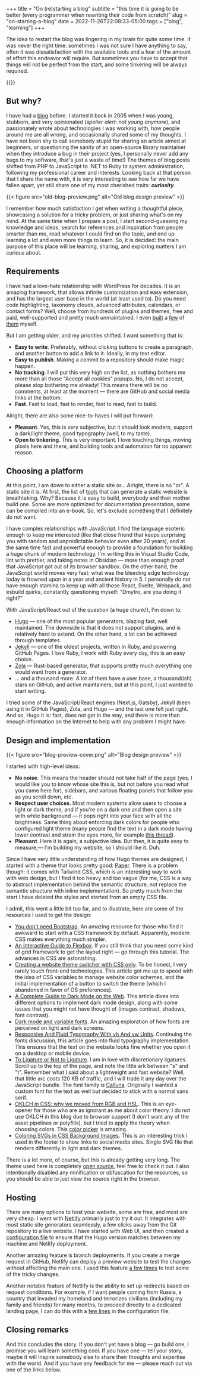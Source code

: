 +++
title = "On (re)starting a blog"
subtitle = "this time it is going to be better (every programmer when rewriting their code from scratch)"
slug = "on-starting-a-blog"
date = 2022-11-26T22:08:33-05:00
tags = ["blog", "learning"]
+++

The idea to restart the blog was lingering in my brain for quite some time. It was never the right time: sometimes I was not sure I have anything to say, often it was dissatisfaction with the available tools and a fear of the amount of effort this endeavor will require. But sometimes you have to accept that things will not be perfect from the start, and some tinkering will be always required.

<!--more-->

{{<toc>}}

## But why?

I have had a [blog](https://kpumuk.info) before. I started it back in 2005 when I was young, stubborn, and very opinionated (_spoiler alert: not young anymore_), and passionately wrote about technologies I was working with, how people around me are all wrong, and occasionally shared some of my thoughts. I have not been shy to call somebody stupid for sharing an article aimed at beginners, or questioning the sanity of an open-source library maintainer when they introduce a bug in their project (yes, I personally never add any bugs to my software, that's just a waste of time!) The themes of blog posts shifted from PHP to JavaScript to .NET to Ruby to system administration, following my professional career and interests. Looking back at that person that I share the name with, it is very interesting to see how far we have fallen apart, yet still share one of my most cherished traits: _**curiosity**_.

{{< figure src="old-blog-preview.png" alt="Old blog design preview" >}}

I remember how much satisfaction I get when writing a thoughtful piece, showcasing a solution for a tricky problem, or just sharing what's on my mind. At the same time when I prepare a post, I start second-guessing my knowledge and ideas, search for references and inspiration from people smarter than me, read whatever I could find on the topic, and end up learning a lot and even more things to learn. So, it is decided: the main purpose of this place will be learning, sharing, and exploring matters I am curious about.

## Requirements

I have had a love-hate relationship with WordPress for decades. It is an amazing framework, that allows infinite customization and easy extension, and has the largest user base in the world (at least used to). Do you need code highlighting, taxonomy clouds, advanced attributes, calendars, or contact forms? Well, choose from hundreds of plugins and themes, free and paid, well-supported and pretty much unmaintained. I even [built](https://wordpress.org/plugins/codecolorer/) a [few](https://wordpress.org/plugins/scategory-permalink/) of [them](https://wordpress.org/plugins/ad-rotator/) myself.

But I am getting older, and my priorities shifted. I want something that is:

- **Easy to write**. Preferably, without clicking buttons to create a paragraph, and another button to add a link to it. Ideally, in my text editor.
- **Easy to publish**. Making a commit to a repository should make magic happen.
- **No tracking**. I will put this very high on the list, as nothing bothers me more than all those "Accept all cookies" popups. No, I do not accept, please stop bothering me already! This means there will be no comments, at least at the moment — there are GitHub and social media links at the bottom.
- **Fast**. Fast to load, fast to render, fast to read, fast to build.

Alright, there are also some nice-to-haves I will put forward:

- **Pleasant**. Yes, this is very subjective, but it should look modern, support a dark/light theme, good typography (well, to my taste).
- **Open to tinkering**. This is very important. I love touching things, moving pixels here and there, and building tools and automation for no apparent reason.

## Choosing a platform

At this point, I am down to either a static site or... Alright, there is no "or". A static site it is. At first, the list of [tools](https://jamstack.org/generators/) that can generate a static website is breathtaking. Why? Because it is easy to build, everybody and their mother build one. Some are more optimized for documentation presentation, some can be compiled into an e-book. So, let's exclude something that I definitely do not want.

I have complex relationships with JavaScript. I find the language esoteric enough to keep me interested (like that close friend that keeps surprising you with random and unpredictable behavior even after 20 years), and at the same time fast and powerful enough to provide a foundation for building a huge chunk of modern technology. I'm writing this in Visual Studio Code, lint with prettier, and taking notes in Obsidian — more than enough proof that JavaScript got out of its browser sandbox. On the other hand, the JavaScript world moves very fast: what was the bleeding edge technology today is frowned upon in a year and ancient history in 5. I personally do not have enough stamina to keep up with all those React, Svelte, Webpack, and esbuild quirks, constantly questioning myself: "Dmytro, are you doing it right?"

With JavaScript/React out of the question (a huge chunk!), I'm down to:

- [Hugo](https://gohugo.io/) — one of the most popular generators, blazing fast, well maintained. The downside is that it does not support plugins, and is relatively hard to extend. On the other hand, a lot can be achieved through templates.
- [Jekyll](https://jekyllrb.com/) — one of the oldest projects, written in Ruby, and powering GitHub Pages. I love Ruby, I work with Ruby every day, this is an easy choice.
- [Zola](https://www.getzola.org/) — Rust-based generator, that supports pretty much everything one would want from a generator.
- ... and a thousand more. A lot of them have a user base, a thousand(ish) stars on GitHub, and active maintainers, but at this point, I just wanted to start writing.

I tried some of the JavaScript/React engines (Next.js, Gatsby), Jekyll (been using it in GitHub Pages), Zola, and Hugo — and the last one felt just right. And so, Hugo it is: fast, does not get in the way, and there is more than enough information on the Internet to help with any problem I might have.

## Design and implementation

{{< figure src="blog-preview-cover.png" alt="Blog design preview" >}}

I started with high-level ideas:

- **No noise**. This means the header should not take half of the page (yes, I would like you to know whose site this is, but not before you read what you came here for), sidebars, and various floating panels that follow you as you scroll down, etc.
- **Respect user choices**. Most modern systems allow users to choose a light or dark theme, and if you're on a dark one and then open a site with white background — it pops right into your face with all the brightness. Same thing about enforcing dark colors for people who configured light theme (many people find the text in a dark mode having lower contrast and strain the eyes more, for example [this thread](https://ruby.social/@s_gruppetta@qoto.org/109307136538702882)).
- **Pleasant**. Here it is again, a subjective idea. But then, it is quite easy to measure,— I'm building my website, so I should like it. Duh.

Since I have very little understanding of how Hugo themes are designed, I started with a theme that looks pretty good: [Paper](https://hugo-paper.vercel.app/post/markdown-syntax/). There is a problem though: it comes with Tailwind CSS, which is an interesting way to work with web design, but I find it too heavy and too vague (for me, CSS is a way to abstract implementation behind the semantic structure, not replace the semantic structure with inline implementation). So pretty much from the start I have deleted the styles and started from an empty CSS file.

I admit, this went a little bit too far, and to illustrate, here are some of the resources I used to get the design:

- [You don't need Bootstrap](https://github.com/davidhartsough/you-dont-need-bootstrap). An amazing resource for those who find it awkward to start with a CSS framework by default. Apparently, modern CSS makes everything much simpler.
- [An Interactive Guide to Flexbox](https://www.joshwcomeau.com/css/interactive-guide-to-flexbox/). If you still think that you need some kind of grid framework to get the layout right — go through this tutorial. The advances in CSS are astonishing.
- [Creating a website theme switcher with CSS only](https://alexandersandberg.com/articles/creating-a-website-theme-switcher-with-css-only/). To be honest, I very rarely touch front-end technologies. This article got me up to speed with the idea of CSS variables to manage website color schemes, and the initial implementation of a button to switch the theme (which I abandoned in favor of OS preferences).
- [A Complete Guide to Dark Mode on the Web](https://css-tricks.com/a-complete-guide-to-dark-mode-on-the-web/). This article dives into different options to implement dark mode design, along with some issues that you might not have thought of (images contrast, shadows, font contrast).
- [Dark mode and variable fonts](https://css-tricks.com/dark-mode-and-variable-fonts/). An amazing exploration of how fonts are perceived on light and dark screens.
- [Responsive And Fluid Typography With vh And vw Units](https://www.smashingmagazine.com/2016/05/fluid-typography/). Continuing the fonts discussion, this article goes into fluid typography implementation. This ensures that the text on the website looks fine whether you open it on a desktop or mobile device.
- [To Ligature or Not to Ligature](https://blog.fonts.com/2016/06/30/to-ligature-or-not-to-ligature/). I am in love with discretionary ligatures. Scroll up to the top of the page, and note the little ark between "s" and "t". Remember what I said about a lightweight and fast website? Well, that little arc costs 120 KB of traffic, and I will trade it any day over the JavaScript bundle. The font family is [Calluna](https://www.exljbris.com/calluna.html). Originally I wanted a custom font for the text as well but decided to stick with a normal sans serif.
- [OKLCH in CSS: why we moved from RGB and HSL](https://evilmartians.com/chronicles/oklch-in-css-why-quit-rgb-hsl). This is an eye-opener for those who are as ignorant as me about color theory. I do not use OKLCH in this blog due to browser support (I don't want any of the asset pipelines or polyfills), but I tried to apply the theory when choosing colors. This [color picker](https://oklch.evilmartians.io/) is amazing.
- [Coloring SVGs in CSS Background Images](https://codepen.io/noahblon/post/coloring-svgs-in-css-background-images). This is an interesting trick I used in the footer to show links to social media sites. Single SVG file that renders differently in light and dark themes.

There is a lot more, of course, but this is already getting very long. The theme used here is completely [open source](https://github.com/kpumuk/blog-dmytro), feel free to check it out. I also intentionally disabled any minification or obfuscation for the resources, so you should be able to just view the source right in the browser.

## Hosting

There are many options to host your website, some are free, and most are very cheap. I went with [Netlify](https://www.netlify.com/) primarily just to try it out. It integrates with most static site generators seamlessly, a few clicks away from the Git repository to a live website. I have started with Web UI, and then created a [configuration file](https://github.com/kpumuk/blog-dmytro/blob/main/netlify.toml) to ensure that the Hugo version matches between my machine and Netlify deployment.

Another amazing feature is branch deployments. If you create a merge request in GitHub, Netlify can deploy a preview website to test the changes without affecting the main one. I used this feature [a few times](https://github.com/kpumuk/blog-dmytro/pulls?q=is%3Apr+is%3Aclosed) to test some of the tricky changes.

Another notable feature of Netlify is the ability to set up redirects based on request conditions. For example, if I want people coming from Russia, a country that invaded my homeland and terrorizes civilians (including my family and friends) for many months, to proceed directly to a dedicated landing page, I can do this with a [few lines](https://github.com/kpumuk/blog-dmytro/blob/main/netlify.toml#L33-L50) in the configuration file.

## Closing remarks

And this concludes the story. If you don't yet have a blog — go build one, I promise you will learn something cool. If you have one — tell your story, maybe it will inspire somebody else to share their thoughts and expertise with the world. And if you have any feedback for me — please reach out via one of the links below.
